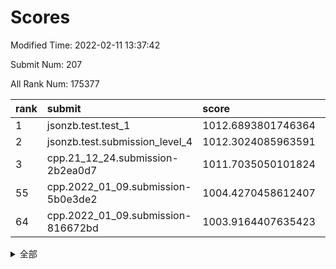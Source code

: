 # Scores

Modified Time: 2022-02-11 13:37:42

Submit Num: 207

All Rank Num: 175377

| rank |               submit               |       score        |       sigma        | pk_num |
| :--- | :--------------------------------- | :----------------- | :----------------- | :----- |
| 1    | jsonzb.test.test_1                 | 1012.6893801746364 | 0.8234551561091288 | 3382   |
| 2    | jsonzb.test.submission_level_4     | 1012.3024085963591 | 0.8041751067523691 | 3392   |
| 3    | cpp.21_12_24.submission-2b2ea0d7   | 1011.7035050101824 | 0.7639330292644896 | 3387   |
| 55   | cpp.2022_01_09.submission-5b0e3de2 | 1004.4270458612407 | 0.7219150919317797 | 3392   |
| 64   | cpp.2022_01_09.submission-816672bd | 1003.9164407635423 | 0.7155127078996767 | 3387   |


<details>
<summary>全部</summary>

| rank |                 submit                 |       score        |       sigma        | pk_num |
| :--- | :------------------------------------- | :----------------- | :----------------- | :----- |
| 1    | jsonzb.test.test_1                     | 1012.6893801746364 | 0.8234551561091288 | 3382   |
| 2    | jsonzb.test.submission_level_4         | 1012.3024085963591 | 0.8041751067523691 | 3392   |
| 3    | cpp.21_12_24.submission-2b2ea0d7       | 1011.7035050101824 | 0.7639330292644896 | 3387   |
| 4    | gobigger.level_3.submission_level_3_28 | 1011.5231794279109 | 0.7990155493856987 | 3387   |
| 5    | gobigger.level_3.submission_level_3_10 | 1011.3471340152506 | 0.7642858850705725 | 3389   |
| 6    | gobigger.level_3.submission_level_3_36 | 1011.3004040100343 | 0.7663022043496092 | 3395   |
| 7    | gobigger.level_3.submission_level_3_29 | 1011.2611257419339 | 0.7615255480517183 | 3389   |
| 8    | gobigger.level_3.submission_level_3_27 | 1011.0401640873714 | 0.7798202517930976 | 3390   |
| 9    | gobigger.level_3.submission_level_3_38 | 1011.0193166120915 | 0.7659145229699471 | 3385   |
| 10   | gobigger.level_3.submission_level_3_15 | 1011.019067550281  | 0.7891089648909234 | 3388   |
| 11   | gobigger.level_3.submission_level_3_43 | 1010.8220544055329 | 0.7624087442515431 | 3387   |
| 12   | gobigger.level_3.submission_level_3_20 | 1010.7782077748826 | 0.7685415677269476 | 3384   |
| 13   | gobigger.level_3.submission_level_3_48 | 1010.7356875586499 | 0.768485086729673  | 3387   |
| 14   | gobigger.level_3.submission_level_3_2  | 1010.6677997940409 | 0.7807441535027349 | 3383   |
| 15   | gobigger.level_3.submission_level_3_46 | 1010.6588082448422 | 0.7611686968399953 | 3389   |
| 16   | gobigger.level_3.submission_level_3_9  | 1010.5965556064012 | 0.7643907174188503 | 3390   |
| 17   | gobigger.level_3.submission_level_3_5  | 1010.5687718998321 | 0.7865822352871128 | 3391   |
| 18   | gobigger.level_3.submission_level_3_41 | 1010.4621589307826 | 0.7651259529818621 | 3389   |
| 19   | gobigger.level_3.submission_level_3_1  | 1010.4289824331601 | 0.7732715092663335 | 3392   |
| 20   | gobigger.level_3.submission_level_3_23 | 1010.3878949154381 | 0.7699535732808254 | 3388   |
| 21   | gobigger.level_3.submission_level_3_39 | 1010.3281339576213 | 0.7567145932761972 | 3388   |
| 22   | gobigger.level_3.submission_level_3_42 | 1010.3263568525738 | 0.7758374561435185 | 3389   |
| 23   | gobigger.level_3.submission_level_3_21 | 1010.3134836733776 | 0.7706762612324948 | 3386   |
| 24   | gobigger.level_3.submission_level_3_11 | 1010.1771372058229 | 0.7519300583429362 | 3389   |
| 25   | gobigger.level_3.submission_level_3_26 | 1010.1669066138629 | 0.7728967532924678 | 3388   |
| 26   | gobigger.level_3.submission_level_3_45 | 1010.1350480760744 | 0.7705026686084262 | 3387   |
| 27   | gobigger.level_3.submission_level_3_24 | 1010.0957012007603 | 0.7519440265593343 | 3393   |
| 28   | gobigger.level_3.submission_level_3_8  | 1010.0719550680346 | 0.763831430192884  | 3390   |
| 29   | gobigger.level_3.submission_level_3_3  | 1009.9978843433994 | 0.7446612880327586 | 3383   |
| 30   | gobigger.level_3.submission_level_3_4  | 1009.95238483758   | 0.7550513233076138 | 3390   |
| 31   | gobigger.level_3.submission_level_3_32 | 1009.8943349119983 | 0.7936072388250911 | 3390   |
| 32   | gobigger.level_3.submission_level_3_6  | 1009.838093907902  | 0.7714412703215485 | 3387   |
| 33   | gobigger.level_3.submission_level_3_16 | 1009.7438701310526 | 0.7492102033294584 | 3386   |
| 34   | gobigger.level_3.submission_level_3_35 | 1009.7185357166578 | 0.7592699718029238 | 3392   |
| 35   | gobigger.level_3.submission_level_3_33 | 1009.7135715571395 | 0.7559319502531067 | 3381   |
| 36   | gobigger.level_3.submission_level_3_13 | 1009.6755064972044 | 0.7398241508297237 | 3388   |
| 37   | gobigger.level_3.submission_level_3_37 | 1009.6723845040949 | 0.7315002665002054 | 3381   |
| 38   | gobigger.level_3.submission_level_3_31 | 1009.6590994275493 | 0.7609662854468063 | 3388   |
| 39   | gobigger.level_3.submission_level_3_19 | 1009.6175788175848 | 0.7626148923459248 | 3387   |
| 40   | gobigger.level_3.submission_level_3_25 | 1009.6132558243795 | 0.7659967242577239 | 3384   |
| 41   | gobigger.level_3.submission_level_3_12 | 1009.6064494826157 | 0.7553981677423    | 3394   |
| 42   | gobigger.level_3.submission_level_3_0  | 1009.5582379452228 | 0.7841637808730851 | 3390   |
| 43   | gobigger.level_3.submission_level_3_18 | 1009.4943721839368 | 0.754339571917819  | 3394   |
| 44   | gobigger.level_3.submission_level_3_30 | 1009.4756855318803 | 0.7471875243736854 | 3383   |
| 45   | gobigger.level_3.submission_level_3_47 | 1009.35548879015   | 0.7473892846327029 | 3388   |
| 46   | gobigger.level_3.submission_level_3_40 | 1009.2483122202285 | 0.7572474227479342 | 3393   |
| 47   | gobigger.level_3.submission_level_3_7  | 1009.0494282522938 | 0.7531342891367    | 3390   |
| 48   | gobigger.level_3.submission_level_3_22 | 1008.9250742922608 | 0.753152609745043  | 3385   |
| 49   | gobigger.level_3.submission_level_3_49 | 1008.611629276327  | 0.7486211424559712 | 3386   |
| 50   | gobigger.level_3.submission_level_3_14 | 1008.6027110756143 | 0.7498422304659388 | 3384   |
| 51   | gobigger.level_3.submission_level_3_17 | 1008.3471981167895 | 0.7375087496977327 | 3389   |
| 52   | gobigger.level_3.submission_level_3_44 | 1008.2494391836644 | 0.7403530275573224 | 3388   |
| 53   | gobigger.level_3.submission_level_3_34 | 1007.7391730449773 | 0.7337282717292705 | 3394   |
| 54   | gobigger.level_1.submission_level_1_29 | 1005.0944080059633 | 0.7326231761548455 | 3390   |
| 55   | cpp.2022_01_09.submission-5b0e3de2     | 1004.4270458612407 | 0.7219150919317797 | 3392   |
| 56   | gobigger.level_1.submission_level_1_6  | 1004.3941413319634 | 0.7210230822870343 | 3394   |
| 57   | gobigger.level_1.submission_level_1_34 | 1004.257200105206  | 0.7198959660095648 | 3384   |
| 58   | gobigger.level_1.submission_level_1_22 | 1004.2439773540821 | 0.7257713197080183 | 3387   |
| 59   | gobigger.level_1.submission_level_1_10 | 1004.2430430591284 | 0.7144979002560924 | 3385   |
| 60   | gobigger.level_1.submission_level_1_15 | 1004.1781949691424 | 0.7249947107779428 | 3384   |
| 61   | gobigger.level_1.submission_level_1_23 | 1004.1706543887677 | 0.7152505076095748 | 3389   |
| 62   | gobigger.level_1.submission_level_1_1  | 1004.0268859432398 | 0.7129193814477978 | 3388   |
| 63   | gobigger.level_1.submission_level_1_26 | 1003.9948185018076 | 0.7310574300694985 | 3390   |
| 64   | cpp.2022_01_09.submission-816672bd     | 1003.9164407635423 | 0.7155127078996767 | 3387   |
| 65   | gobigger.level_1.submission_level_1_39 | 1003.8872126510358 | 0.7126977012072098 | 3388   |
| 66   | gobigger.level_1.submission_level_1_46 | 1003.8433703386846 | 0.7208093220054153 | 3392   |
| 67   | gobigger.level_1.submission_level_1_21 | 1003.7974398893955 | 0.7326788993850654 | 3386   |
| 68   | gobigger.level_1.submission_level_1_33 | 1003.7931480196289 | 0.7160622495074795 | 3390   |
| 69   | gobigger.level_1.submission_level_1_38 | 1003.7888902677385 | 0.7266679322161209 | 3390   |
| 70   | gobigger.level_1.submission_level_1_2  | 1003.7708884019734 | 0.7115502896689917 | 3389   |
| 71   | gobigger.level_1.submission_level_1_43 | 1003.7691625387827 | 0.7129579465873634 | 3385   |
| 72   | gobigger.level_1.submission_level_1_4  | 1003.7329157645702 | 0.7275019245193002 | 3387   |
| 73   | gobigger.level_1.submission_level_1_18 | 1003.6681184675002 | 0.7107543499121309 | 3398   |
| 74   | gobigger.level_1.submission_level_1_3  | 1003.616963306877  | 0.7089806421887476 | 3389   |
| 75   | gobigger.level_1.submission_level_1_35 | 1003.5187219732311 | 0.7258689976284772 | 3393   |
| 76   | gobigger.level_1.submission_level_1_14 | 1003.4383784759538 | 0.7159081212960863 | 3391   |
| 77   | gobigger.level_1.submission_level_1_20 | 1003.4298814616845 | 0.7261829867988522 | 3387   |
| 78   | gobigger.level_1.submission_level_1_42 | 1003.3893464676637 | 0.7243313522559077 | 3390   |
| 79   | gobigger.level_1.submission_level_1_31 | 1003.3522472055582 | 0.7182964034499096 | 3392   |
| 80   | gobigger.level_1.submission_level_1_47 | 1003.3373930970318 | 0.7327501215179429 | 3385   |
| 81   | gobigger.level_1.submission_level_1_0  | 1003.1685788352144 | 0.7264465681493584 | 3380   |
| 82   | gobigger.level_1.submission_level_1_17 | 1003.1485839085259 | 0.7100928336010677 | 3390   |
| 83   | gobigger.level_1.submission_level_1_27 | 1003.1458036225943 | 0.7194110655575433 | 3388   |
| 84   | gobigger.level_1.submission_level_1_30 | 1003.0039363711389 | 0.7077403200078027 | 3393   |
| 85   | gobigger.level_1.submission_level_1_9  | 1003.0030650814866 | 0.722304162448323  | 3387   |
| 86   | gobigger.level_1.submission_level_1_5  | 1002.9936180645667 | 0.7182550622988654 | 3393   |
| 87   | gobigger.level_1.submission_level_1_16 | 1002.9810013329402 | 0.7101545616886513 | 3387   |
| 88   | gobigger.level_1.submission_level_1_8  | 1002.94564605258   | 0.7301315249359169 | 3387   |
| 89   | gobigger.level_1.submission_level_1_13 | 1002.9000354935138 | 0.7099635595819872 | 3386   |
| 90   | gobigger.level_1.submission_level_1_19 | 1002.8794737634461 | 0.7124822216139115 | 3392   |
| 91   | gobigger.level_1.submission_level_1_40 | 1002.8561682501955 | 0.716337205032356  | 3388   |
| 92   | gobigger.level_1.submission_level_1_49 | 1002.8159740244171 | 0.7124075254547753 | 3394   |
| 93   | gobigger.level_1.submission_level_1_48 | 1002.8121720603516 | 0.7262085495542402 | 3391   |
| 94   | gobigger.level_1.submission_level_1_36 | 1002.770647061735  | 0.7089942835647692 | 3387   |
| 95   | gobigger.level_1.submission_level_1_24 | 1002.7300966456393 | 0.7146235415321741 | 3392   |
| 96   | gobigger.level_1.submission_level_1_41 | 1002.7250829004782 | 0.7120859828997984 | 3387   |
| 97   | gobigger.level_1.submission_level_1_11 | 1002.6421068220324 | 0.7183398166977093 | 3389   |
| 98   | gobigger.level_1.submission_level_1_12 | 1002.6086124423596 | 0.7204063870552383 | 3385   |
| 99   | gobigger.level_1.submission_level_1_44 | 1002.5184823009404 | 0.7227762804017683 | 3388   |
| 100  | gobigger.level_1.submission_level_1_7  | 1002.4767852667369 | 0.7103210762416547 | 3389   |
| 101  | gobigger.level_1.submission_level_1_37 | 1002.4009281894328 | 0.7134707041032421 | 3384   |
| 102  | gobigger.level_1.submission_level_1_32 | 1002.3595675811395 | 0.7165427337851679 | 3391   |
| 103  | gobigger.level_1.submission_level_1_45 | 1002.2836556638363 | 0.7154906130433768 | 3386   |
| 104  | gobigger.level_1.submission_level_1_25 | 1002.2456732793589 | 0.7244738716609016 | 3389   |
| 105  | gobigger.level_1.submission_level_1_28 | 1002.005882904723  | 0.7190726427600114 | 3391   |
| 106  | gobigger.random.submission_random_8    | 997.2838671403542  | 0.709224597659038  | 3390   |
| 107  | gobigger.random.submission_random_29   | 997.1427625839524  | 0.6994387221383209 | 3389   |
| 108  | gobigger.random.submission_random_2    | 996.999981351275   | 0.7108123085824471 | 3392   |
| 109  | gobigger.random.submission_random_5    | 996.8504107231628  | 0.7156728957729814 | 3392   |
| 110  | gobigger.random.submission_random_27   | 996.7307557784944  | 0.7124595276034368 | 3385   |
| 111  | gobigger.random.submission_random_21   | 996.6220519302933  | 0.7013646805181826 | 3389   |
| 112  | gobigger.random.submission_random_39   | 996.6117430890523  | 0.7053419747790609 | 3386   |
| 113  | gobigger.random.submission_random_32   | 996.5767141447967  | 0.7114232565351063 | 3394   |
| 114  | gobigger.random.submission_random_18   | 996.5734176020707  | 0.7034428723583255 | 3392   |
| 115  | gobigger.random.submission_random_25   | 996.5085837694079  | 0.7187027415370206 | 3394   |
| 116  | gobigger.random.submission_random_42   | 996.5078725690751  | 0.7181147176110133 | 3385   |
| 117  | gobigger.random.submission_random_26   | 996.4038659041522  | 0.7116050515374964 | 3390   |
| 118  | gobigger.random.submission_random_31   | 996.360839875619   | 0.7044089476630896 | 3392   |
| 119  | gobigger.random.submission_random_4    | 996.2805526396382  | 0.7207853829577128 | 3390   |
| 120  | gobigger.random.submission_random_10   | 996.2593103245152  | 0.7141044682597097 | 3392   |
| 121  | gobigger.random.submission_random_7    | 996.2066431411633  | 0.7081133671098674 | 3392   |
| 122  | gobigger.random.submission_random_23   | 996.1922277363602  | 0.7140439326154778 | 3392   |
| 123  | gobigger.random.submission_random_16   | 996.1766250880114  | 0.7076554483453614 | 3392   |
| 124  | gobigger.random.submission_random_43   | 996.128471270229   | 0.7073841759140789 | 3390   |
| 125  | gobigger.random.submission_random_0    | 996.0882546185566  | 0.707713021256539  | 3397   |
| 126  | gobigger.random.submission_random_37   | 995.954874869418   | 0.7118632938747335 | 3386   |
| 127  | gobigger.random.submission_random_35   | 995.9458085318931  | 0.7137844589132561 | 3395   |
| 128  | gobigger.random.submission_random_17   | 995.9079836369551  | 0.713223958227226  | 3388   |
| 129  | gobigger.random.submission_random_24   | 995.8454219584021  | 0.7081499689580258 | 3390   |
| 130  | gobigger.random.submission_random_38   | 995.8179259064702  | 0.7244199054450772 | 3395   |
| 131  | gobigger.random.submission_random_28   | 995.8131668692026  | 0.7299065069766146 | 3392   |
| 132  | gobigger.random.submission_random_15   | 995.8089900683792  | 0.7105564929925426 | 3390   |
| 133  | gobigger.random.submission_random_22   | 995.7987590071651  | 0.7009024188950046 | 3387   |
| 134  | gobigger.random.submission_random_48   | 995.7294649571761  | 0.7197578731897124 | 3388   |
| 135  | gobigger.random.submission_random_41   | 995.7280739745667  | 0.7144305555898024 | 3384   |
| 136  | gobigger.random.submission_random_33   | 995.7237017502297  | 0.7029530403734215 | 3387   |
| 137  | gobigger.random.submission_random_46   | 995.7109564922598  | 0.6991001940553426 | 3384   |
| 138  | gobigger.random.submission_random_20   | 995.7038431176568  | 0.720891575930078  | 3387   |
| 139  | gobigger.random.submission_random_34   | 995.6831919836295  | 0.7087487170184237 | 3389   |
| 140  | gobigger.random.submission_random_44   | 995.6718362438883  | 0.7135413969546965 | 3393   |
| 141  | gobigger.random.submission_random_40   | 995.6706731747042  | 0.7139994764187845 | 3384   |
| 142  | gobigger.random.submission_random_36   | 995.6339691764076  | 0.7046193592431912 | 3389   |
| 143  | gobigger.random.submission_random_30   | 995.6200127611859  | 0.6965881169119623 | 3388   |
| 144  | gobigger.random.submission_random_11   | 995.6083484656288  | 0.7223969892026797 | 3390   |
| 145  | gobigger.random.submission_random_13   | 995.5814248751185  | 0.7153776123048254 | 3388   |
| 146  | gobigger.random.submission_random_3    | 995.5779670827417  | 0.72360768735631   | 3384   |
| 147  | gobigger.random.submission_random_6    | 995.5071212265254  | 0.7118873711563066 | 3389   |
| 148  | gobigger.random.submission_random_14   | 995.4355710718531  | 0.7054083569763344 | 3387   |
| 149  | gobigger.random.submission_random_9    | 995.435501152271   | 0.7130493389216379 | 3392   |
| 150  | gobigger.random.submission_random_45   | 995.3664070332669  | 0.7181902470298113 | 3382   |
| 151  | gobigger.random.submission_random_12   | 995.26014585202    | 0.7194470212250069 | 3386   |
| 152  | gobigger.random.submission_random_47   | 995.2157037499776  | 0.7048164386931706 | 3387   |
| 153  | gobigger.random.submission_random_19   | 995.0867007749029  | 0.7096565374333105 | 3389   |
| 154  | gobigger.random.submission_random_49   | 994.7766827250377  | 0.7149949962383481 | 3387   |
| 155  | gobigger.random.submission_random_1    | 994.564426526361   | 0.7140351008624554 | 3388   |
| 156  | gobigger.level_2.submission_level_2_49 | 994.4871288031734  | 0.7313875754438337 | 3384   |
| 157  | gobigger.level_2.submission_level_2_27 | 994.0304553363496  | 0.7329179716310232 | 3385   |
| 158  | gobigger.level_2.submission_level_2_13 | 993.0163967112687  | 0.7358162775300133 | 3392   |
| 159  | gobigger.level_2.submission_level_2_20 | 992.9571666681373  | 0.729669546036393  | 3389   |
| 160  | gobigger.level_2.submission_level_2_14 | 992.9130203974562  | 0.7300714796267608 | 3391   |
| 161  | gobigger.level_2.submission_level_2_36 | 992.9128804955263  | 0.7331175861494571 | 3391   |
| 162  | gobigger.level_2.submission_level_2_16 | 992.6649753258231  | 0.7429562270107142 | 3390   |
| 163  | gobigger.level_2.submission_level_2_21 | 992.5759377145738  | 0.7314016432912126 | 3385   |
| 164  | gobigger.level_2.submission_level_2_25 | 992.564354179518   | 0.7377877136236265 | 3392   |
| 165  | gobigger.level_2.submission_level_2_2  | 992.5505546535503  | 0.7356791267383823 | 3391   |
| 166  | gobigger.level_2.submission_level_2_18 | 992.5329403731673  | 0.7507503704557799 | 3391   |
| 167  | gobigger.level_2.submission_level_2_35 | 992.506376011798   | 0.7332973106478489 | 3389   |
| 168  | gobigger.level_2.submission_level_2_40 | 992.5030186503899  | 0.7478733916864951 | 3390   |
| 169  | gobigger.level_2.submission_level_2_31 | 992.5017279169707  | 0.7348361025856451 | 3388   |
| 170  | gobigger.level_2.submission_level_2_22 | 992.4008493709739  | 0.7299163995297653 | 3387   |
| 171  | gobigger.level_2.submission_level_2_47 | 992.3732385186958  | 0.7447979986757834 | 3396   |
| 172  | gobigger.level_2.submission_level_2_41 | 992.3086134149509  | 0.7479187046992671 | 3392   |
| 173  | gobigger.level_2.submission_level_2_24 | 992.3011059246002  | 0.7497401027307031 | 3388   |
| 174  | gobigger.level_2.submission_level_2_23 | 992.2866759270196  | 0.7348841798190615 | 3389   |
| 175  | gobigger.level_2.submission_level_2_10 | 992.2672996587664  | 0.7462678828138184 | 3389   |
| 176  | gobigger.level_2.submission_level_2_6  | 992.2314241203073  | 0.7429321459198484 | 3387   |
| 177  | gobigger.level_2.submission_level_2_29 | 992.2279677546397  | 0.7512321319189779 | 3393   |
| 178  | gobigger.level_2.submission_level_2_43 | 992.1781561857968  | 0.7326279569203454 | 3394   |
| 179  | gobigger.level_2.submission_level_2_5  | 992.1500277729228  | 0.738910815737871  | 3396   |
| 180  | gobigger.level_2.submission_level_2_9  | 992.1371036074265  | 0.7337482252548284 | 3386   |
| 181  | gobigger.level_2.submission_level_2_46 | 992.1190286431698  | 0.7380971251005968 | 3388   |
| 182  | gobigger.level_2.submission_level_2_8  | 992.1033016704122  | 0.7392478105145817 | 3381   |
| 183  | gobigger.level_2.submission_level_2_38 | 992.0838053871879  | 0.7396810450231402 | 3389   |
| 184  | gobigger.level_2.submission_level_2_11 | 992.0799979584255  | 0.7380827145636704 | 3388   |
| 185  | gobigger.level_2.submission_level_2_32 | 992.0359431768363  | 0.7425683147725844 | 3392   |
| 186  | gobigger.level_2.submission_level_2_44 | 991.7638862508338  | 0.7380334001815142 | 3392   |
| 187  | gobigger.level_2.submission_level_2_7  | 991.7528640419076  | 0.7550671034274493 | 3387   |
| 188  | gobigger.level_2.submission_level_2_45 | 991.7382200718649  | 0.742880277490109  | 3394   |
| 189  | gobigger.level_2.submission_level_2_34 | 991.7131839784143  | 0.7522025491104743 | 3392   |
| 190  | gobigger.level_2.submission_level_2_30 | 991.5925714256069  | 0.7438632160692924 | 3391   |
| 191  | gobigger.level_2.submission_level_2_37 | 991.3786720276375  | 0.7455312637136091 | 3392   |
| 192  | gobigger.level_2.submission_level_2_12 | 991.3393173136598  | 0.7719926654240976 | 3388   |
| 193  | gobigger.level_2.submission_level_2_4  | 991.3146308377057  | 0.771872889946897  | 3387   |
| 194  | gobigger.level_2.submission_level_2_1  | 991.2991035821964  | 0.7504272530115208 | 3390   |
| 195  | gobigger.level_2.submission_level_2_48 | 991.274569337645   | 0.7410203612332942 | 3391   |
| 196  | gobigger.level_2.submission_level_2_0  | 991.1742917530248  | 0.7346777590255985 | 3392   |
| 197  | gobigger.level_2.submission_level_2_26 | 991.165026584765   | 0.7702825480657896 | 3395   |
| 198  | gobigger.level_2.submission_level_2_42 | 991.1312386674518  | 0.7449246448540072 | 3393   |
| 199  | gobigger.level_2.submission_level_2_3  | 991.0474484279487  | 0.7558039991395371 | 3387   |
| 200  | gobigger.level_2.submission_level_2_28 | 991.0384845972326  | 0.7698188487277319 | 3389   |
| 201  | gobigger.level_2.submission_level_2_15 | 990.9376116575327  | 0.7852715648158433 | 3386   |
| 202  | gobigger.level_2.submission_level_2_39 | 990.8458923369734  | 0.7647324496515598 | 3388   |
| 203  | gobigger.level_2.submission_level_2_17 | 990.7931919368732  | 0.7455440791316224 | 3393   |
| 204  | gobigger.level_2.submission_level_2_19 | 990.3417452348807  | 0.7781149584235373 | 3392   |
| 205  | gobigger.level_2.submission_level_2_33 | 989.7238662166415  | 0.773506516147663  | 3390   |
| 206  | gobigger.none.submission_none_0        | 977.7304846177036  | 1.2842751117399247 | 3389   |
| 207  | gobigger.none.submission_none_1        | 977.606960852756   | 1.2813391053136571 | 3385   |

</details>